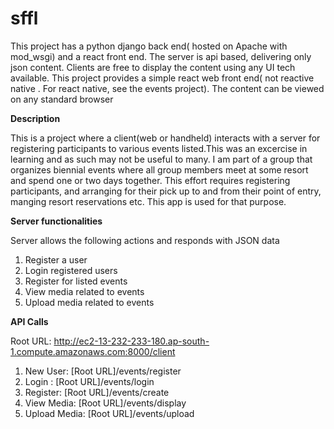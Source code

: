 # sffl
This project has a python django back end( hosted on Apache with mod_wsgi) and a react front end. The server is api based, delivering only json content. Clients are  free to display the content using any UI tech available. This project provides a simple react web front end( not reactive native . For react native, see the events project). The content can be viewed on any standard browser

**Description**

This is a project where a client(web or handheld) interacts with a server for registering participants to various events listed.This was an excercise in learning and as such may not be useful to many. I am part of a group that organizes biennial events where all group members meet at some resort and spend  one or two days together. This effort requires registering participants, and arranging for their pick up to and from their point of entry, manging resort reservations etc. This app is used for that purpose. 

**Server functionalities**

Server allows the following actions and responds with JSON data

1.  Register a user
2.  Login registered users
3.  Register for listed events
4.  View media related to events
5.  Upload media related to events

**API Calls**

Root URL: http://ec2-13-232-233-180.ap-south-1.compute.amazonaws.com:8000/client

1.  New User: [Root URL]/events/register
2.  Login   : [Root URL]/events/login
3.  Register: [Root URL]/events/create
4.  View Media: [Root URL]/events/display
5.  Upload Media: [Root URL]/events/upload

